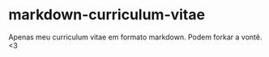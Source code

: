 # markdown-curriculum-vitae
Apenas meu curriculum vitae em formato markdown. Podem forkar a vontê. &lt;3
